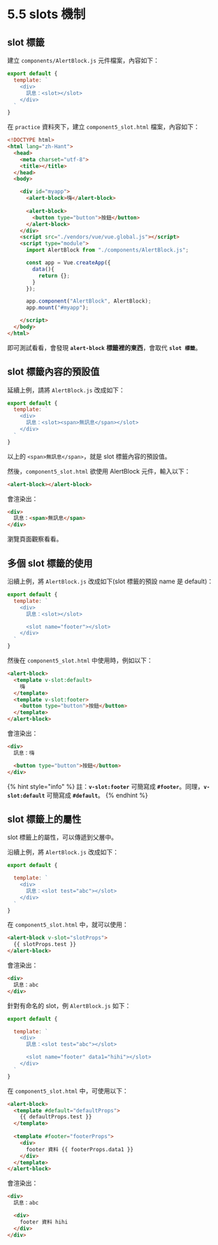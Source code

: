 # 5.5 slots 機制

## slot 標籤

建立 `components/AlertBlock.js` 元件檔案，內容如下：

```javascript
export default {
  template: `
    <div>
      訊息：<slot></slot>
    </div>
  `
}
```

在 `practice` 資料夾下，建立 `component5_slot.html` 檔案，內容如下：

```html
<!DOCTYPE html>
<html lang="zh-Hant">
  <head>
    <meta charset="utf-8">
    <title></title>
  </head>
  <body>

    <div id="myapp">
      <alert-block>嗨</alert-block>
      
      <alert-block>
        <button type="button">按鈕</button>
      </alert-block>
    </div>
    <script src="./vendors/vue/vue.global.js"></script>
    <script type="module">
      import AlertBlock from "./components/AlertBlock.js";

      const app = Vue.createApp({
        data(){
          return {};
        }
      });

      app.component("AlertBlock", AlertBlock);
      app.mount("#myapp");

    </script>
  </body>
</html>
```

即可測試看看，會發現 **`alert-block`** **標籤裡的東西**，會取代 **`slot 標籤`**。



## slot 標籤內容的預設值

延續上例，請將 `AlertBlock.js` 改成如下：

```javascript
export default {
  template: `
    <div>
      訊息：<slot><span>無訊息</span></slot>
    </div>
  `
}
```

以上的 `<span>無訊息</span>`，就是 slot 標籤內容的預設值。



然後，`component5_slot.html` 欲使用 AlertBlock 元件，輸入以下：

```html
<alert-block></alert-block>
```

會渲染出：

```html
<div>
  訊息：<span>無訊息</span>
</div>
```

瀏覽頁面觀察看看。



## 多個 slot 標籤的使用

沿續上例，將 `AlertBlock.js` 改成如下(slot 標籤的預設 name 是 default)：

```javascript
export default {
  template: `
    <div>
      訊息：<slot></slot>

      <slot name="footer"></slot>
    </div>
  `
}
```

然後在 `component5_slot.html` 中使用時，例如以下：

```html
<alert-block>
  <template v-slot:default>
    嗨
  </template>
  <template v-slot:footer>
    <button type="button">按鈕</button>
  </template>
</alert-block>
```

會渲染出：

```html
<div>
  訊息：嗨

  <button type="button">按鈕</button>
</div>
```

{% hint style="info" %}
註：**`v-slot:footer`** 可簡寫成 **`#footer`**。同理，**`v-slot:default`** 可簡寫成 **`#default`**。
{% endhint %}



## slot 標籤上的屬性

slot 標籤上的屬性，可以傳遞到父層中。

沿續上例，將 `AlertBlock.js` 改成如下：

```javascript
export default {

  template: `
    <div>
      訊息：<slot test="abc"></slot>
    </div>
  `
}
```

在 `component5_slot.html` 中，就可以使用：

```html
<alert-block v-slot="slotProps">
  {{ slotProps.test }}
</alert-block>
```

會渲染出：

```html
<div>
  訊息：abc
</div>
```



針對有命名的 slot，例 `AlertBlock.js` 如下：

```javascript
export default {

  template: `
    <div>
      訊息：<slot test="abc"></slot>

      <slot name="footer" data1="hihi"></slot>
    </div>
  `
}
```

在 `component5_slot.html` 中，可使用以下：

```html
<alert-block>
  <template #default="defaultProps">
    {{ defaultProps.test }}
  </template>
  
  <template #footer="footerProps">
    <div>
      footer 資料 {{ footerProps.data1 }}
    </div>
  </template>
</alert-block>
```

會渲染出：

```html
<div>
  訊息：abc

  <div>
    footer 資料 hihi
  </div>
</div>
```


